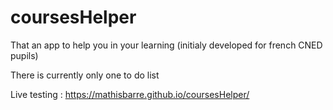 # coursesHelper
That an app to help you in your learning (initialy developed for french CNED pupils)


There is currently only one to do list


Live testing : https://mathisbarre.github.io/coursesHelper/
